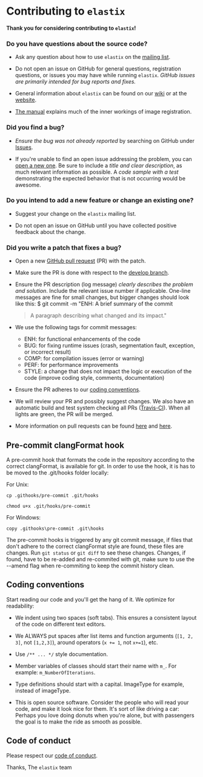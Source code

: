 # Contributing to `elastix` #

**Thank you for considering contributing to `elastix`!**


### Do you have questions about the source code? ###

* Ask any question about how to use `elastix` on the [mailing list](https://groups.google.com/forum/#!forum/elastix-imageregistration).

* Do not open an issue on GitHub for general questions, registration questions, or issues you may have while running `elastix`. _GitHub issues are primarily intended for bug reports and fixes._

* General information about `elastix` can be found on our [wiki](https://github.com/SuperElastix/elastix/wiki) or at the [website](https://elastix.lumc.nl/).

* [The manual](https://github.com/SuperElastix/elastix/releases/download/5.0.0/elastix-5.0.0-manual.pdf) explains much of the inner workings of image registration.

### Did you find a bug? ###

* _Ensure the bug was not already reported_ by searching on GitHub under [Issues](https://github.com/SuperElastix/elastix/issues).

* If you're unable to find an open issue addressing the problem, you can [open a new one](https://github.com/SuperElastix/elastix/issues/new). Be sure to include a _title and clear description_, as much relevant information as possible. A _code sample with a test_ demonstrating the expected behavior that is not occurring would be awesome.

### Do you intend to add a new feature or change an existing one? ###

* Suggest your change on the `elastix` mailing list.

* Do not open an issue on GitHub until you have collected positive feedback about the change.

### Did you write a patch that fixes a bug? ###

* Open a new [GitHub pull request](https://github.com/SuperElastix/elastix/pull/new/develop) (PR) with the patch.

* Make sure the PR is done with respect to the [develop branch](https://github.com/SuperElastix/elastix/tree/develop).

* Ensure the PR description (log message) _clearly describes the problem and solution_. Include the relevant issue number if applicable. One-line messages are fine for small changes, but bigger changes should look like this:
    $ git commit -m "ENH: A brief summary of the commit
    >
    > A paragraph describing what changed and its impact."

* We use the following tags for commit messages:
  - ENH: for functional enhancements of the code
  - BUG: for fixing runtime issues (crash, segmentation fault, exception, or incorrect result)
  - COMP: for compilation issues (error or warning)
  - PERF: for performance improvements
  - STYLE: a change that does not impact the logic or execution of the code (improve coding style, comments, documentation)

* Ensure the PR adheres to our [coding conventions](#coding-conventions).

* We will review your PR and possibly suggest changes. We also have an automatic build and test system checking all PRs ([Travis-CI](https://travis-ci.org/)). When all lights are green, the PR will be merged.

* More information on pull requests can be found [here](https://help.github.com/articles/creating-a-pull-request/) and [here](https://gist.github.com/Chaser324/ce0505fbed06b947d962).

<!--
### **Do you want to contribute to the `elastix` documentation?*

* Please read [Contributing to the Rails Documentation](http://edgeguides.rubyonrails.org/contributing_to_ruby_on_rails.html#contributing-to-the-rails-documentation).
-->
## Pre-commit clangFormat hook ##

A pre-commit hook that formats the code in the repository according to the correct clangFormat, is available for git.
In order to use the hook, it is has to be moved to the .git/hooks folder locally:

For Unix:

  `cp .githooks/pre-commit .git/hooks`

  `chmod u+x .git/hooks/pre-commit`

For Windows:

  `copy .githooks\pre-commit .git\hooks`

The pre-commit hooks is triggered by any git commit message, if files that don't adhere to the correct clangFormat style are found, these files are changes.
Run `git status` or `git diff` to see these changes.
Changes, if found, have to be re-added and re-commited with git, make sure to use the --amend flag when re-commiting to keep the commit history clean.

## Coding conventions ##

Start reading our code and you'll get the hang of it. We optimize for readability:

* We indent using two spaces (soft tabs). This ensures a consistent layout of the code on different text editors.

* We ALWAYS put spaces after list items and function arguments (`[1, 2, 3]`, not `[1,2,3]`), around operators (`x += 1`, not `x+=1`), etc.

* Use `/** ... */` style documentation.

* Member variables of classes should start their name with `m_`. For example: `m_NumberOfIterations`.

* Type definitions should start with a capital. ImageType for example, instead of imageType.

* This is open source software. Consider the people who will read your code, and make it look nice for them. It's sort of like driving a car: Perhaps you love doing donuts when you're alone, but with passengers the goal is to make the ride as smooth as possible.

## Code of conduct ##

Please respect our [code of conduct](CODE_OF_CONDUCT.md).

Thanks,
The `elastix` team
